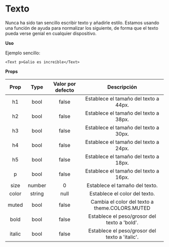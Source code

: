 # Texto

Nunca ha sido tan sencillo escribir texto y añadirle estilo. Estamos usando una función de ayuda para normalizar los siguiente, de forma que el texto pueda verse genial en cualquier dispositivo.

**Uso**

Ejemplo sencillo:

```
<Text p>Galio es increíble</Text>
```

**Props**

|  Prop  |  Type  | Valor por defecto |                  Descripción                   |
| :----: | :----: | :---------------: | :--------------------------------------------: |
|   h1   |  bool  |       false       |     Establece el tamaño del texto a 44px.      |
|   h2   |  bool  |       false       |     Establece el tamaño del texto a 38px.      |
|   h3   |  bool  |       false       |     Establece el tamaño del texto a 30px.      |
|   h4   |  bool  |       false       |     Establece el tamaño del texto a 24px.      |
|   h5   |  bool  |       false       |     Establece el tamaño del texto a 18px.      |
|   p    |  bool  |       false       |     Establece el tamaño del texto a 16px.      |
|  size  | number |         0         |         Establece el tamaño del texto.         |
| color  | string |       null        |         Establece el color del texto.          |
| muted  |  bool  |       false       | Cambia el color del texto a theme.COLORS.MUTED |
|  bold  |  bool  |       false       |  Establece el peso/grosor del texto a 'bold'.  |
| italic |  bool  |       false       | Establece el peso/grosor del texto a 'italic'. |
